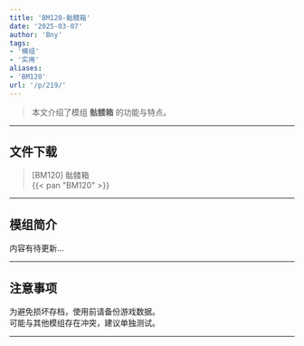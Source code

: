 ```yaml
---
title: 'BM120-骷髅箱'
date: '2025-03-07'
author: 'Bny'
tags:
- '模组'
- '实用'
aliases:
- 'BM120'
url: '/p/219/'
---
```


> 本文介绍了模组 **骷髅箱** 的功能与特点。

---

## 文件下载

> [BM120] 骷髅箱  
{{< pan "BM120" >}}  

---

## 模组简介

>  
内容有待更新...  

---

## 注意事项

>  
为避免损坏存档，使用前请备份游戏数据。  
可能与其他模组存在冲突，建议单独测试。  

---

